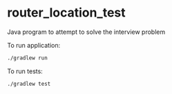 # router_location_test

Java program to attempt to solve the interview problem

To run application:
```bash
./gradlew run
```

To run tests:
```bash
./gradlew test
```